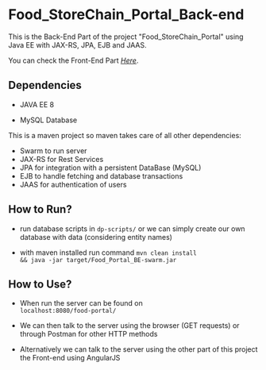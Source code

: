 # Food_StoreChain_Portal_Back-end


This is the Back-End Part of the project "Food_StoreChain_Portal" using Java EE with JAX-RS, JPA, EJB and JAAS.

You can check the Front-End Part <i><u>[Here](https://github.com/MrRobot-Z/Food_StoreChain_Portal_FE)</u></i>.

## Dependencies

+ JAVA EE 8

+ MySQL Database


This is a maven project so maven takes care of all other dependencies:
- Swarm to run server
- JAX-RS for Rest Services
- JPA for integration with a persistent DataBase (MySQL)
- EJB to handle fetching and database transactions
- JAAS for authentication of users 

## How to Run?

* run database scripts in <code>dp-scripts/</code> or we can simply create our own database with data (considering entity names)

* with maven installed run command <code>mvn clean install && java -jar target/Food_Portal_BE-swarm.jar</code>


## How to Use?

* When run the server can be found on  <code> localhost:8080/food-portal/ </code>

* We can then talk to the server using the browser (GET requests) or through Postman for other HTTP methods

* Alternatively we can talk to the server using the other part of this project the Front-end using AngularJS
 